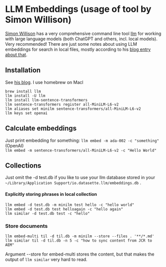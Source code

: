 # LLM Embeddings (usage of tool by Simon Willison)

[Simon Willison]() has a very comprehensive command line tool 
[llm](https://llm.datasette.io/en/stable/) for working with large language models (both ChatGPT 
and others, incl. local models). Very recommended! There are just some notes about using LLM embeddings for search 
in local files, mostly according to his [blog entry about that](https://simonwillison.net/2023/Sep/4/llm-embeddings/).

## Installation 

See [his blog](https://simonwillison.net/2023/Sep/4/llm-embeddings/). I use homebrew on Macl

    brew install llm
    llm install -U llm 
    llm install llm-sentence-transformers 
    llm sentence-transformers register all-MiniLM-L6-v2
    llm aliases set minilm sentence-transformers/all-MiniLM-L6-v2
    llm keys set openai

## Calculate embeddings

Just print embedding for something: `llm embed -m ada-002 -c "something"` (OpenAI) <br/>
`llm embed -m sentence-transformers/all-MiniLM-L6-v2 -c "Hello World"`

## Collections

Just omit the -d test.db if you like to use your llm database stored in your
`~/Library/Application Support/io.datasette.llm/embeddings.db` .

#### Explicitly storing phrases in local collection

    llm embed -d test.db -m minilm test hello -c "hello world"
    llm embed -d test.db test helloagain -c "hello again"
    llm similar -d test.db test -c "hello"

### Store documents

    llm embed-multi til -d til.db -m minilm --store --files . '**/*.md'
    llm similar til -d til.db -n 5 -c "how to sync content from JCR to AEM"

Argument --store for embed-multi stores the content, but that makes the output of `llm similar` very hard to read.
